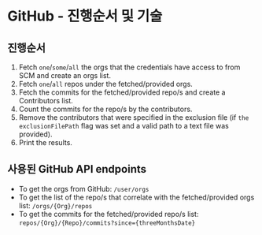 # GitHub - 진행순서 및 기술

## 진행순서 <a href="#flow" id="flow"></a>

1. Fetch `one`/`some`/`all` the orgs that the credentials have access to from SCM and create an orgs list.
2. Fetch `one`/`all` repos under the fetched/provided orgs.
3. Fetch the commits for the fetched/provided repo/s and create a Contributors list.
4. Count the commits for the repo/s by the contributors.
5. Remove the contributors that were specified in the exclusion file (if `the exclusionFilePath` flag was set and a valid path to a text file was provided).
6. Print the results.

## 사용된 GitHub API endpoints <a href="#azure-api-endpoints-used" id="azure-api-endpoints-used"></a>

* To get the orgs from GitHub: `/user/orgs`
* To get the list of the repo/s that correlate with the fetched/provided orgs list: `/orgs/{Org}/repos`
* To get the commits for the fetched/provided repo/s list: `repos/{Org}/{Repo}/commits?since={threeMonthsDate}`
